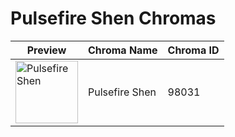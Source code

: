 # Pulsefire Shen Chromas

| Preview | Chroma Name | Chroma ID |
|---|---|---|
| <img src='https://raw.communitydragon.org/latest/plugins/rcp-be-lol-game-data/global/default/v1/champion-chroma-images/98/98031.png' alt='Pulsefire Shen' width='100'> | Pulsefire Shen | 98031 |

